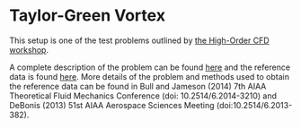 # Taylor-Green Vortex

This setup is one of the test problems outlined by [the High-Order CFD
workshop](https://www.grc.nasa.gov/hiocfd/).

A complete description of the problem can be
found
[here](https://www.grc.nasa.gov/hiocfd/wp-content/uploads/sites/22/case_c3.3.pdf) and
the reference data is
found
[here](https://www.grc.nasa.gov/wp-content/uploads/sites/22/C3.3_datafiles.zip). More
details of the problem and methods used to obtain the reference data
can be found in Bull and Jameson (2014) 7th AIAA Theoretical Fluid
Mechanics Conference (doi: 10.2514/6.2014-3210) and DeBonis (2013)
51st AIAA Aerospace Sciences Meeting (doi:10.2514/6.2013-382).
